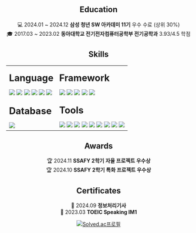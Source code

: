 
<div style="text-align: center">

## Education

💻 2024.01 ~ 2024.12 **삼성 청년 SW 아카데미 11기** 우수 수료 (상위 30%)   
🎓 2017.03 ~ 2023.02 **동아대학교 전기전자컴퓨터공학부 전기공학과** 3.93/4.5 학점 

## Skills

<table>
  <tr>
    <td>

<span style="font-size: 25px; font-weight: bold;">**Language**</span>

<img src="https://img.shields.io/badge/java-007396?style=flat-square&logo=java&logoColor=white" />
<img src="https://img.shields.io/badge/HTML5-E34F26?style=flat-square&logo=html5&logoColor=white" />
<img src="https://img.shields.io/badge/JavaScript-F7DF1E?style=flat-square&logo=javascript&logoColor=black" />
<img src="https://img.shields.io/badge/CSS3-1572B6?style=flat-square&logo=css3&logoColor=white" />
<img src="https://img.shields.io/badge/Kotlin-0095D5?style=flat-square&logo=kotlin&logoColor=white" />
<img src="https://img.shields.io/badge/C%23-239120?style=flat-square&logo=c-sharp&logoColor=white" />
    </td>
    <td>

<span style="font-size: 25px; font-weight: bold;">**Framework**</span>

<img src="https://img.shields.io/badge/Spring-6DB33F?style=flat-square&logo=Spring&logoColor=white" />
<img src="https://img.shields.io/badge/JPA-6DB33F?style=flat-square&logo=Hibernate&logoColor=white" />
<img src="https://img.shields.io/badge/MyBatis-BE3223?style=flat-square&logo=&logoColor=white" />
<img src="https://img.shields.io/badge/Vue.js-4FC08D?style=flat-square&logo=Vue.js&logoColor=white" />
<img src="https://img.shields.io/badge/Unity-100000?style=flat-square&logo=unity&logoColor=white" />
    </td>
  </tr>
  <tr>
    <td>

<span style="font-size: 25px; font-weight: bold;">**Database**</span>

<img src="https://img.shields.io/badge/MySQL-4479A1?style=flat-square&logo=MySQL&logoColor=white" />
    </td>
    <td>

<span style="font-size: 25px; font-weight: bold;">**Tools**</span>

<img src="https://img.shields.io/badge/Git-F05032?style=flat-square&logo=git&logoColor=white" />
<img src="https://img.shields.io/badge/GitHub-181717?style=flat-square&logo=GitHub&logoColor=white" />
<img src="https://img.shields.io/badge/GitLab-330F63?style=flat-square&logo=gitlab&logoColor=white" />
<img src="https://img.shields.io/badge/Amazon%20EC2-FF9900?style=flat-square&logo=Amazon%20AWS&logoColor=white" />
<img src="https://img.shields.io/badge/Docker-2496ED?style=flat-square&logo=Docker&logoColor=white" />
<img src="https://img.shields.io/badge/Nginx-009639?style=flat-square&logo=Nginx&logoColor=white" />
<img src="https://img.shields.io/badge/Jenkins-D24939?style=flat-square&logo=Jenkins&logoColor=white" />
<img src="https://img.shields.io/badge/Jira-0052CC?style=flat-square&logo=Jira&logoColor=white" />
<img src="https://img.shields.io/badge/Notion-000000?style=flat-square&logo=Notion&logoColor=white" />
    </td>
  </tr>
</table>

## Awards

🏆 2024.11 **SSAFY 2학기 자율 프로젝트 우수상**  
🏆 2024.10 **SSAFY 2학기 특화 프로젝트 우수상**  

## Certificates

📜 2024.09 **정보처리기사**  
📜 2023.03 **TOEIC Speaking IM1**  

[![Solved.ac프로필](http://mazassumnida.wtf/api/v2/generate_badge?boj=zxader)](https://solved.ac/zxader)
</div>
